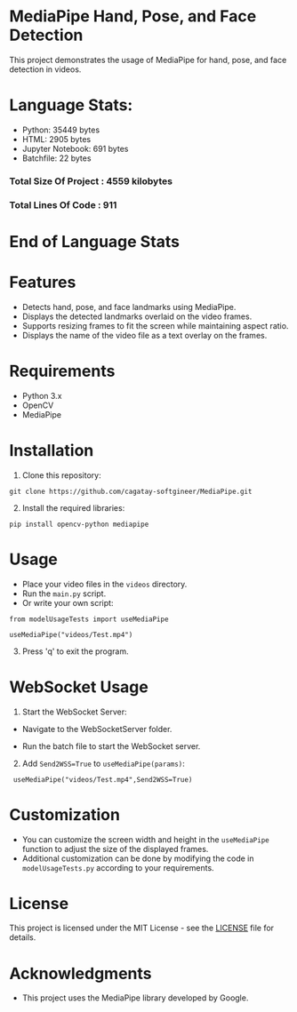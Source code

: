 # MediaPipe Hand, Pose, and Face Detection

 This project demonstrates the usage of MediaPipe for hand, pose, and face detection in videos.
 
# Language Stats:

- Python: 35449 bytes
- HTML: 2905 bytes
- Jupyter Notebook: 691 bytes
- Batchfile: 22 bytes
### Total Size Of Project : 4559 kilobytes
### Total Lines Of Code : 911

# End of Language Stats

# Features

 - Detects hand, pose, and face landmarks using MediaPipe.
 - Displays the detected landmarks overlaid on the video frames.
 - Supports resizing frames to fit the screen while maintaining aspect ratio.
 - Displays the name of the video file as a text overlay on the frames.

# Requirements

 - Python 3.x
 - OpenCV
 - MediaPipe

# Installation

 1. Clone this repository:

 ```
 git clone https://github.com/cagatay-softgineer/MediaPipe.git
 ```

 2. Install the required libraries:

 ```
 pip install opencv-python mediapipe
 ```

# Usage
 - Place your video files in the `videos` directory.
 - Run the `main.py` script.
 - Or write your own script:
 
 ```
 from modelUsageTests import useMediaPipe

 useMediaPipe("videos/Test.mp4")
 ```

 3. Press 'q' to exit the program.

# WebSocket Usage
 1. Start the WebSocket Server:

  - Navigate to the WebSocketServer folder.
  
  - Run the batch file to start the WebSocket server.

 2. Add `Send2WSS=True` to `useMediaPipe(params)`:
    
 ```
  useMediaPipe("videos/Test.mp4",Send2WSS=True)
 ```
# Customization
 - You can customize the screen width and height in the `useMediaPipe` function to adjust the size of the displayed frames.
 - Additional customization can be done by modifying the code in `modelUsageTests.py` according to your requirements.

# License
 This project is licensed under the MIT License - see the [LICENSE](LICENSE) file for details.

# Acknowledgments
 - This project uses the MediaPipe library developed by Google.

